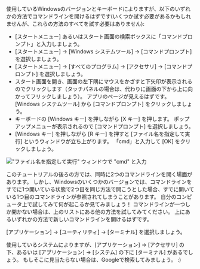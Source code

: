 
<!--sec data-title="Opening: Windows" data-id="windows_prompt" data-collapse=true ces-->

使用しているWindowsのバージョンとキーボードによりますが、以下のいずれかの方法でコマンドラインを開けるはずです(いくつか試す必要があるかもしれませんが、これらの方法のすべてを試す必要はありません):

- [スタートメニュー] あるいはスタート画面の検索ボックスに「コマンドプロンプト」と入力しましょう。
- [スタートメニュー] → [Windows システムツール] → [コマンドプロンプト] を選択しましょう。
- [スタートメニュー] → [すべてのプログラム] → [アクセサリ] → [コマンドプロンプト] を選択しましょう。
- スタート画面を開き、画面の左下隅にマウスをかざすと下矢印が表示されるのでクリックします（タッチパネルの場合は、代わりに画面の下から上に向かってフリックしましょう）。 アプリのページが見えるはずです。 [Windows システムツール] から [コマンドプロンプト] をクリックしましょう。
- キーボードの [Windows キー] を押しながら [X キー] を押します。 ポップアップメニューが表示されるので [コマンドプロンプト] を選択しましょう。
- [Windows キー] を押しながら [R キー] を押すと [ファイル名を指定して実行] というウィンドウが立ち上がります。 「cmd」と入力して [OK] をクリックしましょう。

!["ファイル名を指定して実行" ウィンドウで "cmd" と入力](../python_installation/images/windows-plus-r.png)

このチュートリアルの後ろの方では、同時に2つのコマンドラインを開く場面があります。 しかし、Windowsのいくつかのバージョンでは、コマンドラインをすでに1つ開いている状態で2つ目を同じ方法で開こうとした場合、すでに開いている1つ目のコマンドラインが参照されてしまうことがあります。 自分のコンピュータ上で試してみて何が起こるか見てみましょう！ コマンドラインが一つしか開かない場合は、上のリストにある他の方法を試してみてください。 上にあるいずれかの方法で新しいコマンドラインを開けるはずです。

<!--endsec-->

<!--sec data-title="Opening: macOS" data-id="macOS_prompt" data-collapse=true ces-->

[アプリケーション] → [ユーティリティ] → [ターミナル] を選択しましょう。

<!--endsec-->

<!--sec data-title="Opening: Linux" data-id="linux_prompt" data-collapse=true ces-->

使用しているシステムによりますが、[アプリケーション] → [アクセサリ] の下、あるいは [アプリケーション] → [システム] の下に [ターミナル] があるでしょう。 もしそこに見当たらない場合は、Googleで検索してみましょう。 :)

<!--endsec-->
